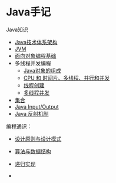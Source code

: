 # Java手记

Java知识

- [Java技术体系架构](01java_structure.md)
- [JVM](02jvm.md)
- [面向对象编程基础](03java_oo_concept.md)
- 多线程并发编程
  - [Java对象的组成](jvm_object.md)
  - [CPU 和 时间片、多线程、并行和并发](java_thread_cpu.md)
  - [线程创建](java_thread_create.md)
  - [多线程并发](java_thread_safe.md)
- [集合](java_collection.md)
- [Java Input/Output](java_io.md)
- [Java 反射机制](java_reflection.md)

编程通识：

- [设计原则与设计模式](java_design_pattern.md)

- [算法与数据结构](data_structure.md)

- [递归实现](java_recursion.md)





- 